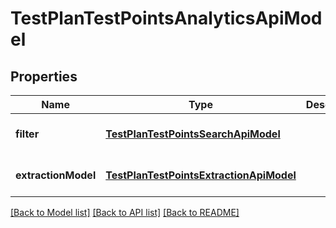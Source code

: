 # TestPlanTestPointsAnalyticsApiModel
## Properties

| Name | Type | Description | Notes |
|------------ | ------------- | ------------- | -------------|
| **filter** | [**TestPlanTestPointsSearchApiModel**](TestPlanTestPointsSearchApiModel.md) |  | [optional] [default to null] |
| **extractionModel** | [**TestPlanTestPointsExtractionApiModel**](TestPlanTestPointsExtractionApiModel.md) |  | [optional] [default to null] |

[[Back to Model list]](../README.md#documentation-for-models) [[Back to API list]](../README.md#documentation-for-api-endpoints) [[Back to README]](../README.md)

